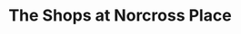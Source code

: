 ---
title: "The Shops at Norcross Place"
url: /north-conway/the-shops-at-norcross-place/
shop: Allgemein
---